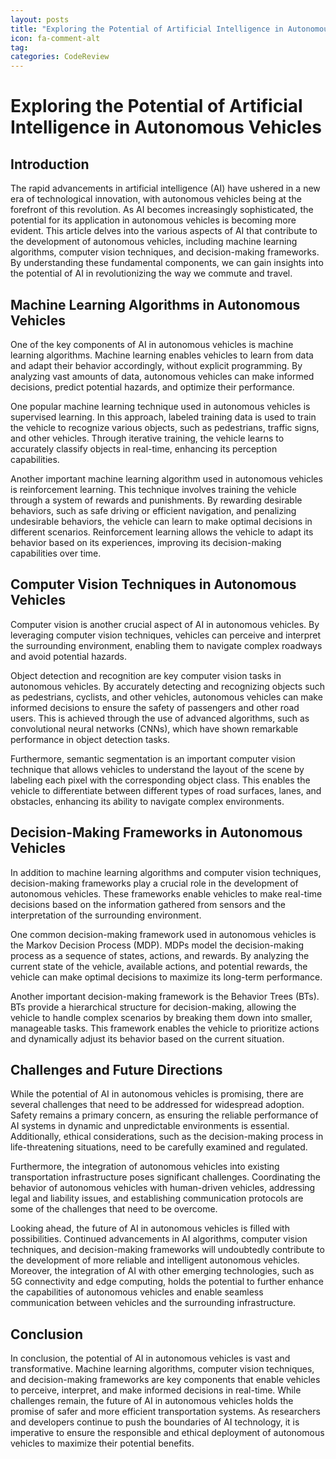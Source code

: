 ```yaml
---
layout: posts
title: "Exploring the Potential of Artificial Intelligence in Autonomous Vehicles"
icon: fa-comment-alt
tag:      
categories: CodeReview
---
```



# Exploring the Potential of Artificial Intelligence in Autonomous Vehicles

## Introduction

The rapid advancements in artificial intelligence (AI) have ushered in a new era of technological innovation, with autonomous vehicles being at the forefront of this revolution. As AI becomes increasingly sophisticated, the potential for its application in autonomous vehicles is becoming more evident. This article delves into the various aspects of AI that contribute to the development of autonomous vehicles, including machine learning algorithms, computer vision techniques, and decision-making frameworks. By understanding these fundamental components, we can gain insights into the potential of AI in revolutionizing the way we commute and travel.

## Machine Learning Algorithms in Autonomous Vehicles

One of the key components of AI in autonomous vehicles is machine learning algorithms. Machine learning enables vehicles to learn from data and adapt their behavior accordingly, without explicit programming. By analyzing vast amounts of data, autonomous vehicles can make informed decisions, predict potential hazards, and optimize their performance.

One popular machine learning technique used in autonomous vehicles is supervised learning. In this approach, labeled training data is used to train the vehicle to recognize various objects, such as pedestrians, traffic signs, and other vehicles. Through iterative training, the vehicle learns to accurately classify objects in real-time, enhancing its perception capabilities.

Another important machine learning algorithm used in autonomous vehicles is reinforcement learning. This technique involves training the vehicle through a system of rewards and punishments. By rewarding desirable behaviors, such as safe driving or efficient navigation, and penalizing undesirable behaviors, the vehicle can learn to make optimal decisions in different scenarios. Reinforcement learning allows the vehicle to adapt its behavior based on its experiences, improving its decision-making capabilities over time.

## Computer Vision Techniques in Autonomous Vehicles

Computer vision is another crucial aspect of AI in autonomous vehicles. By leveraging computer vision techniques, vehicles can perceive and interpret the surrounding environment, enabling them to navigate complex roadways and avoid potential hazards.

Object detection and recognition are key computer vision tasks in autonomous vehicles. By accurately detecting and recognizing objects such as pedestrians, cyclists, and other vehicles, autonomous vehicles can make informed decisions to ensure the safety of passengers and other road users. This is achieved through the use of advanced algorithms, such as convolutional neural networks (CNNs), which have shown remarkable performance in object detection tasks.

Furthermore, semantic segmentation is an important computer vision technique that allows vehicles to understand the layout of the scene by labeling each pixel with the corresponding object class. This enables the vehicle to differentiate between different types of road surfaces, lanes, and obstacles, enhancing its ability to navigate complex environments.

## Decision-Making Frameworks in Autonomous Vehicles

In addition to machine learning algorithms and computer vision techniques, decision-making frameworks play a crucial role in the development of autonomous vehicles. These frameworks enable vehicles to make real-time decisions based on the information gathered from sensors and the interpretation of the surrounding environment.

One common decision-making framework used in autonomous vehicles is the Markov Decision Process (MDP). MDPs model the decision-making process as a sequence of states, actions, and rewards. By analyzing the current state of the vehicle, available actions, and potential rewards, the vehicle can make optimal decisions to maximize its long-term performance.

Another important decision-making framework is the Behavior Trees (BTs). BTs provide a hierarchical structure for decision-making, allowing the vehicle to handle complex scenarios by breaking them down into smaller, manageable tasks. This framework enables the vehicle to prioritize actions and dynamically adjust its behavior based on the current situation.

## Challenges and Future Directions

While the potential of AI in autonomous vehicles is promising, there are several challenges that need to be addressed for widespread adoption. Safety remains a primary concern, as ensuring the reliable performance of AI systems in dynamic and unpredictable environments is essential. Additionally, ethical considerations, such as the decision-making process in life-threatening situations, need to be carefully examined and regulated.

Furthermore, the integration of autonomous vehicles into existing transportation infrastructure poses significant challenges. Coordinating the behavior of autonomous vehicles with human-driven vehicles, addressing legal and liability issues, and establishing communication protocols are some of the challenges that need to be overcome.

Looking ahead, the future of AI in autonomous vehicles is filled with possibilities. Continued advancements in AI algorithms, computer vision techniques, and decision-making frameworks will undoubtedly contribute to the development of more reliable and intelligent autonomous vehicles. Moreover, the integration of AI with other emerging technologies, such as 5G connectivity and edge computing, holds the potential to further enhance the capabilities of autonomous vehicles and enable seamless communication between vehicles and the surrounding infrastructure.

## Conclusion

In conclusion, the potential of AI in autonomous vehicles is vast and transformative. Machine learning algorithms, computer vision techniques, and decision-making frameworks are key components that enable vehicles to perceive, interpret, and make informed decisions in real-time. While challenges remain, the future of AI in autonomous vehicles holds the promise of safer and more efficient transportation systems. As researchers and developers continue to push the boundaries of AI technology, it is imperative to ensure the responsible and ethical deployment of autonomous vehicles to maximize their potential benefits.